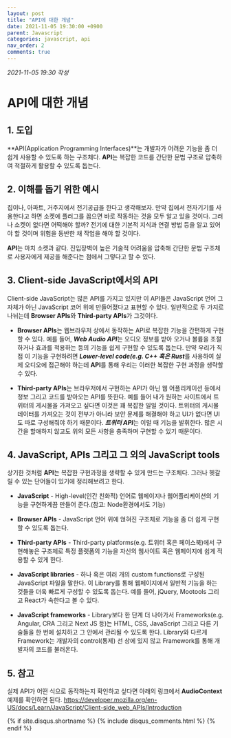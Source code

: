 ```yaml
---
layout: post
title: "API에 대한 개념"
date: 2021-11-05 19:30:00 +0900
parent: Javascript
categories: javascript, api
nav_order: 2
comments: true
---
```


*2021-11-05 19:30 작성*

# API에 대한 개념

## 1. 도입

**API(Application Programming Interfaces)**는 개발자가 어려운 기능을 좀 더 쉽게 사용할 수 있도록 하는 구조체다. **API**는 복잡한 코드를 간단한 문법 구조로 압축하여 적절하게 활용할 수 있도록 돕는다.

## 2. 이해를 돕기 위한 예시

집이나, 아파트, 거주지에서 전기공급을 한다고 생각해보자. 만약 집에서 전자기기를 사용한다고 하면 소켓에 플러그를 꼽으면 바로 작동하는 것을 모두 알고 있을 것이다. 그러나 소켓이 없다면 어떡해야 할까? 전기에 대한 기본적 지식과 연결 방법 등을 알고 있어야 할 것이며 위험을 동반한 채 작업을 해야 할 것이다.

**API**는 마치 소켓과 같다. 진입장벽이 높은 기술적 어려움을 압축해 간단한 문법 구조체로 사용자에게 제공을 해준다는 점에서 그렇다고 할 수 있다.

## 3. Client-side JavaScript에서의 API

Client-side JavaScript는 많은 API를 가지고 있지만 이 API들은 JavaScript 언어 그 자체가 아닌 JavaScript 코어 위에 만들어졌다고 표현할 수 있다. 일반적으로 두 가지로 나뉘는데 **Browser APIs**와 **Third-party APIs**가 그것이다.

* **Browser APIs**는 웹브라우저 상에서 동작하는 API로 복잡한 기능을 간편하게 구현할 수 있다. 예를 들어, ***Web Audio API***는 오디오 정보를 받아 오거나 볼륨을 조절하거나 효과를 적용하는 등의 기능을 쉽게 구현할 수 있도록 돕는다. 만약 우리가 직접 이 기능을 구현하려면 ***Lower-level code(e.g. C++ 혹은 Rust***를 사용하여 실제 오디오에 접근해야 하는데 **API**를 통해 우리는 이러한 복잡한 구현 과정을 생략할 수 있다.

* **Third-party APIs**는 브라우저에서 구현하는 API가 아닌 웹 어플리케이션 등에서 정보 그리고 코드를 받아오는 API를 뜻한다. 예를 들어 내가 원하는 사이트에서 트위터의 게시물을 가져오고 싶다면 이것은 꽤 복잡한 일일 것이다. 트위터의 게시물 데이터를 가져오는 것이 전부가 아니라 보안 문제를 해결해야 하고 UI가 없다면 UI도 따로 구성해줘야 하기 때문이다. ***트위터 API***는 이럴 때 기능을 발휘한다. 많은 시간을 할애하지 않고도 위의 모든 사항을 충족하며 구현할 수 있기 때문이다.

## 4. JavaScript, APIs 그리고 그 외의 JavaScript tools

상기한 것처럼 **API**는 복잡한 구현과정을 생략할 수 있게 만드는 구조체다. 그러나 헷갈릴 수 있는 단어들이 있기에 정리해보려고 한다.

* **JavaScript** - High-level(인간 친화적) 언어로 웹페이지나 웹어플리케이션의 기능을 구현하게끔 만들어 준다.(참고: Node환경에서도 기능)

* **Browser APIs** - JavaScript 언어 위에 얹혀진 구조체로 기능을 좀 더 쉽게 구현할 수 있도록 돕는다.

* **Third-party APIs** - Third-party platforms(e.g. 트위터 혹은 페이스북)에서 구현해놓은 구조체로 특정 플랫폼의 기능을 자신의 웹사이트 혹은 웹페이지에 쉽게 적용할 수 있게 한다.

* **JavaScript libraries** - 하나 혹은 여러 개의 custom functions로 구성된 JavaScript 파일을 말한다. 이 Library를 통해 웹페이지에서 일반적 기능을 하는 것들을 더욱 빠르게 구성할 수 있도록 돕는다. 예를 들어, jQuery, Mootools 그리고 React가 속한다고 볼 수 있다.

* **JavaScript frameworks** - Library보다 한 단계 더 나아가서 Frameworks(e.g. Angular, CRA 그리고 Next JS 등)는 HTML, CSS, JavaScript 그리고 다른 기술들을 한 번에 설치하고 그 안에서 관리될 수 있도록 한다. Library와 다르게 Framework는 개발자의 control(통제) 선 상에 있지 않고 Framework를 통해 개발자의 코드를 불러온다.

## 5. 참고
실제 API가 어떤 식으로 동작하는지 확인하고 싶다면 아래의 링크에서 **AudioContext** 예제를 확인하면 된다.
<https://developer.mozilla.org/en-US/docs/Learn/JavaScript/Client-side_web_APIs/Introduction>


{% if site.disqus.shortname %}
  {% include disqus_comments.html %}
{% endif %}